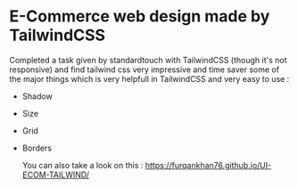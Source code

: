 # E-Commerce web design made by TailwindCSS
Completed a task given by standardtouch with TailwindCSS (though it's not responsive) and find tailwind css very impressive and time saver some of the major things which is very helpfull in TailwindCSS and very easy to use :
- Shadow
- Size
- Grid
- Borders

  You can also take a look on this :
https://furqankhan76.github.io/UI-ECOM-TAILWIND/
